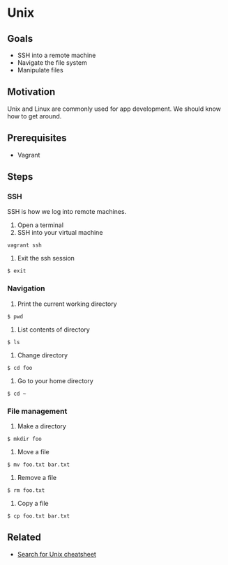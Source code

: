 # Unix

## Goals

* SSH into a remote machine
* Navigate the file system
* Manipulate files

## Motivation

Unix and Linux are commonly used for app development. We should know how to get around.

## Prerequisites

* Vagrant

## Steps

### SSH

SSH is how we log into remote machines.

1. Open a terminal
1. SSH into your virtual machine
```
vagrant ssh
```

1. Exit the ssh session
```
$ exit
```

### Navigation

1. Print the current working directory
```
$ pwd
```
1. List contents of directory
```
$ ls
```
1. Change directory
```
$ cd foo
```
1. Go to your home directory
```
$ cd ~
```

### File management

1. Make a directory
```
$ mkdir foo
```

1. Move a file
```
$ mv foo.txt bar.txt
```

1. Remove a file
```
$ rm foo.txt
```

1. Copy a file
```
$ cp foo.txt bar.txt
```

## Related

* [Search for Unix cheatsheet](https://www.google.com/webhp?#q=unix+cheatsheet)

